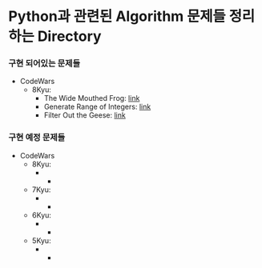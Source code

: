 # Python과 관련된 Algorithm 문제들 정리하는 Directory


### 구현 되어있는 문제들
* CodeWars
  - 8Kyu:
    * The Wide Mouthed Frog: [link](https://www.codewars.com/kata/57ec8bd8f670e9a47a000f89)
    * Generate Range of Integers: [link](https://www.codewars.com/kata/55eca815d0d20962e1000106/python)
    * Filter Out the Geese: [link](https://www.codewars.com/kata/57ee4a67108d3fd9eb0000e7)


### 구현 예정 문제들
* CodeWars
  - 8Kyu:
    * -
  - 7Kyu:
    * -
  - 6Kyu:
    * -
  - 5Kyu:
    * -
